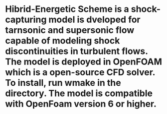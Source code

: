 # Hibrid-Energetic Scheme is a shock-capturing model is dveloped for tarnsonic and supersonic flow capable of modeling shock discontinuities in turbulent flows. The model is deployed in OpenFOAM which is a open-source CFD solver. To install, run wmake in the directory. The model is compatible with OpenFoam version 6 or higher.
